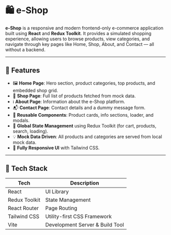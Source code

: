 # 🛍️ e-Shop

**e-Shop** is a responsive and modern frontend-only e-commerce application built using **React** and **Redux Toolkit**. It provides a simulated shopping experience, allowing users to browse products, view categories, and navigate through key pages like Home, Shop, About, and Contact — all without a backend.

---

## 📌 Features

- 🖼️ **Home Page**: Hero section, product categories, top products, and embedded shop grid.
- 🛒 **Shop Page**: Full list of products fetched from mock data.
- ℹ️ **About Page**: Information about the e-Shop platform.
- 📬 **Contact Page**: Contact details and a dummy message form.
- 🧾 **Reusable Components**: Product cards, info sections, loader, and modals.
- 🚀 **Global State Management** using Redux Toolkit (for cart, products, search, loading).
- 💡 **Mock Data Driven**: All products and categories are served from local mock data.
- 📱 **Fully Responsive UI** with Tailwind CSS.

---

## 🧰 Tech Stack

| Tech            | Description                          |
|-----------------|--------------------------------------|
| React           | UI Library                           |
| Redux Toolkit   | State Management                     |
| React Router    | Page Routing                         |
| Tailwind CSS    | Utility-first CSS Framework          |
| Vite            | Development Server & Build Tool      |



